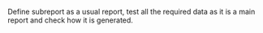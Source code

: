 Define subreport as a usual report, test all the required data as it is a main report and check how it is generated.